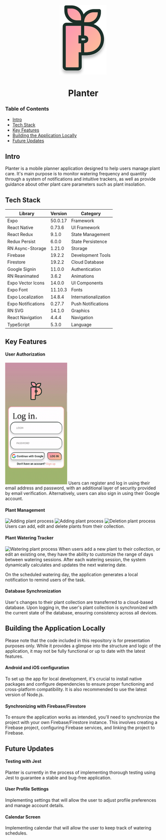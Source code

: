 <div align="center">
  <img src="assets/icons/logo.svg" alt="Logo" />
  <h1> Planter </h1>
</div>


### Table of Contents
* [Intro](#intro)
* [Tech Stack](#tech-stack)
* [Key Features](#key-features)
* [Building the Application Locally](#building-the-application-locally)
* [Future Updates](#future-updates)

## Intro
Planter is a mobile planner application designed to help users manage plant care. It's main purpose is to monitor watering frequency and quantity through a system of notifications and intuitive trackers, as well as provide guidance about other plant care parameters such as plant insolation.

## Tech Stack
| Library                                    | Version    | Category          |
|--------------------------------------------|------------|-------------------|
| Expo                                       | 50.0.17    | Framework         |
| React Native                               | 0.73.6     | UI Framework      |
| React Redux                                | 9.1.0      | State Management  |
| Redux Persist                              | 6.0.0      | State Persistence |
| RN Async-Storage                           | 1.21.0     | Storage           |
| Firebase                                   | 19.2.2     | Development Tools |
| Firestore                                  | 19.2.2     | Cloud Database    |
| Google Signin                              | 11.0.0     | Authentication    |
| RN Reanimated                              | 3.6.2      | Animations        |
| Expo Vector Icons                          | 14.0.0     | UI Components     |
| Expo Font                                  | 11.10.3    | Fonts             |
| Expo Localization                          | 14.8.4     | Internationalization |
| Expo Notifications                         | 0.27.7     | Push Notifications |
| RN SVG                                     | 14.1.0     | Graphics          |
| React Navigation                           | 4.4.4      | Navigation        |
| TypeScript                                 | 5.3.0      | Language          |

## Key Features
#### User Authorization
<img src="assets/login.gif" alt="Authorization process" width="200"/>  
Users can register and log in using their email address and password, with an additional layer of security provided by email verification.
Alternatively, users can also sign in using their Google account.

#### Plant Management
<img src="assets/adding1.gif" alt="Adding plant process" width="200"/>  <img src="assets/adding2.gif" alt="Adding plant process" width="200"/>
<img src="assets/delete.gif" alt="Deletion plant process" width="200"/>  
Users can add, edit and delete plants from their collection.  

#### Plant Watering Tracker
<img src="assets/watering.gif" alt="Watering plant process" width="200"/>  
When users add a new plant to their collection, or edit an existing one, they have the ability to customize the range of days between watering sessions. After each watering session, the system dynamically calculates and updates the next watering date.  

On the scheduled watering day, the application generates a local notification to remind users of the task.  

#### Database Synchronization
User's changes to their plant collection are transferred to a cloud-based database. Upon logging in, the user's plant collection is synchronized with the current state of the database, ensuring consistency across all devices.

## Building the Application Locally
Please note that the code included in this repository is for presentation purposes only. While it provides a glimpse into the structure and logic of the application, it may not be fully functional or up to date with the latest features.

#### Android and iOS configuration
To set up the app for local development, it's crucial to install native packages and configure dependencies to ensure proper functioning and cross-platform compatibility.
It is also recommended to use the latest version of Node.js.

#### Synchronizing with Firebase/Firestore
To ensure the application works as intended, you'll need to synchronize the project with your own Firebase/Firestore instance. This involves creating a Firebase project, configuring Firebase services, and linking the project to Firebase.

## Future Updates
#### Testing with Jest
Planter is currently in the process of implementing thorough testing using Jest to guarantee a stable and bug-free application.

#### User Profile Settings
Implementing settings that will allow the user to adjust profile preferences and manage account details.

#### Calendar Screen
Implementing calendar that will allow the user to keep track of watering schedules.


